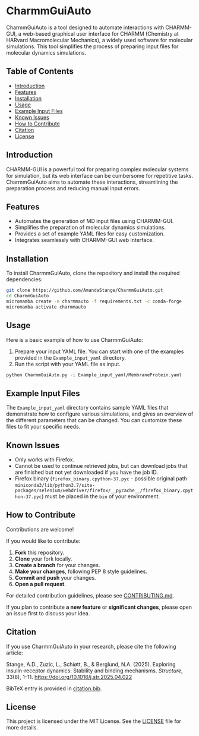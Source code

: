 # CharmmGuiAuto

CharmmGuiAuto is a tool designed to automate interactions with CHARMM-GUI, a web-based graphical user interface for CHARMM (Chemistry at HARvard Macromolecular Mechanics), a widely used software for molecular simulations. This tool simplifies the process of preparing input files for molecular dynamics simulations.

## Table of Contents

- [Introduction](#introduction)
- [Features](#features)
- [Installation](#installation)
- [Usage](#usage)
- [Example Input Files](#example-input-files)
- [Known Issues](#known-issues)
- [How to Contribute](#how-to-contribute)
- [Citation](#citation)
- [License](#license)

## Introduction

CHARMM-GUI is a powerful tool for preparing complex molecular systems for simulation, but its web interface can be cumbersome for repetitive tasks. CharmmGuiAuto aims to automate these interactions, streamlining the preparation process and reducing manual input errors.

## Features

- Automates the generation of MD input files using CHARMM-GUI.
- Simplifies the preparation of molecular dynamics simulations.
- Provides a set of example YAML files for easy customization.
- Integrates seamlessly with CHARMM-GUI web interface.

## Installation

To install CharmmGuiAuto, clone the repository and install the required dependencies:

```sh
git clone https://github.com/AmandaStange/CharmmGuiAuto.git
cd CharmmGuiAuto
micromamba create -n charmmauto -f requirements.txt -c conda-forge
micromamba activate charmmauto
```

## Usage

Here is a basic example of how to use CharmmGuiAuto:

1. Prepare your input YAML file. You can start with one of the examples provided in the `Example_input_yaml` directory.
2. Run the script with your YAML file as input.

```sh
python CharmmGuiAuto.py -i Example_input_yaml/MembraneProtein.yaml
```

## Example Input Files

The `Example_input_yaml` directory contains sample YAML files that demonstrate how to configure various simulations, and gives an overview of the different parameters that can be changed. You can customize these files to fit your specific needs.

## Known Issues

- Only works with Firefox.
- Cannot be used to continue retrieved jobs, but can download jobs that are finished but not yet downloaded if you have the job ID.
- Firefox binary (`firefox_binary.cpython-37.pyc` - possible original path `miniconda3/lib/python3.7/site-packages/selenium/webdriver/firefox/__pycache__/firefox_binary.cpython-37.pyc`) must be placed in the `bin` of your environment.

## How to Contribute

Contributions are welcome! 

If you would like to contribute:

1. **Fork** this repository.
2. **Clone** your fork locally.
3. **Create a branch** for your changes.
4. **Make your changes**, following PEP 8 style guidelines.
5. **Commit and push** your changes.
6. **Open a pull request**.

For detailed contribution guidelines, please see [CONTRIBUTING.md](CONTRIBUTING.md).

If you plan to contribute **a new feature** or **significant changes**, please open an issue first to discuss your idea.

## Citation

If you use CharmmGuiAuto in your research, please cite the following article:

Stange, A.D., Zuzic, L., Schiøtt, B., & Berglund, N.A. (2025). Exploring insulin-receptor dynamics: Stability and binding mechanisms. *Structure*, 33(8), 1–11. https://doi.org/10.1016/j.str.2025.04.022

BibTeX entry is provided in [citation.bib](citation.bib).

## License

This project is licensed under the MIT License. See the [LICENSE](LICENSE) file for more details.